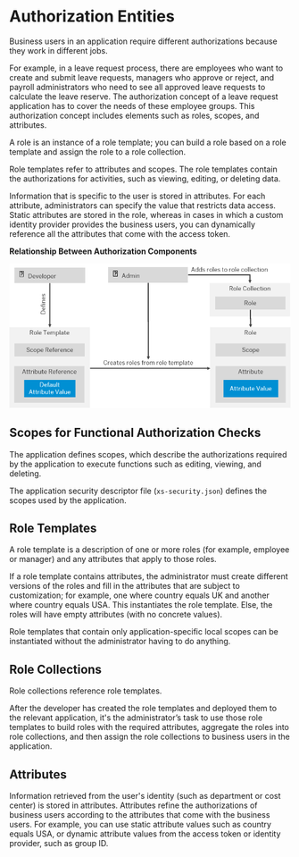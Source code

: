 <!-- loio5d8ed75b5c72432cb0e4d846f411e0cd -->

# Authorization Entities

Business users in an application require different authorizations because they work in different jobs.

For example, in a leave request process, there are employees who want to create and submit leave requests, managers who approve or reject, and payroll administrators who need to see all approved leave requests to calculate the leave reserve. The authorization concept of a leave request application has to cover the needs of these employee groups. This authorization concept includes elements such as roles, scopes, and attributes.

A role is an instance of a role template; you can build a role based on a role template and assign the role to a role collection.

Role templates refer to attributes and scopes. The role templates contain the authorizations for activities, such as viewing, editing, or deleting data.

Information that is specific to the user is stored in attributes. For each attribute, administrators can specify the value that restricts data access. Static attributes are stored in the role, whereas in cases in which a custom identity provider provides the business users, you can dynamically reference all the attributes that come with the access token.

   
  
**Relationship Between Authorization Components**

 ![Understand how the different authorization components relate to each other.](images/Relationship_between_authorization_entities_fef7332.png "Relationship Between Authorization Components") 



<a name="loio5d8ed75b5c72432cb0e4d846f411e0cd__section_aht_3mh_l4b"/>

## Scopes for Functional Authorization Checks

The application defines scopes, which describe the authorizations required by the application to execute functions such as editing, viewing, and deleting.

The application security descriptor file \(`xs-security.json`\) defines the scopes used by the application.



<a name="loio5d8ed75b5c72432cb0e4d846f411e0cd__section_l5w_mmh_l4b"/>

## Role Templates

A role template is a description of one or more roles \(for example, employee or manager\) and any attributes that apply to those roles.

If a role template contains attributes, the administrator must create different versions of the roles and fill in the attributes that are subject to customization; for example, one where country equals UK and another where country equals USA. This instantiates the role template. Else, the roles will have empty attributes \(with no concrete values\).

Role templates that contain only application-specific local scopes can be instantiated without the administrator having to do anything.



<a name="loio5d8ed75b5c72432cb0e4d846f411e0cd__section_bbh_4mh_l4b"/>

## Role Collections

Role collections reference role templates.

After the developer has created the role templates and deployed them to the relevant application, it's the administrator’s task to use those role templates to build roles with the required attributes, aggregate the roles into role collections, and then assign the role collections to business users in the application.



<a name="loio5d8ed75b5c72432cb0e4d846f411e0cd__section_jfq_lmh_l4b"/>

## Attributes

Information retrieved from the user's identity \(such as department or cost center\) is stored in attributes. Attributes refine the authorizations of business users according to the attributes that come with the business users. For example, you can use static attribute values such as country equals USA, or dynamic attribute values from the access token or identity provider, such as group ID.

